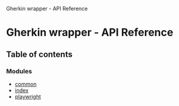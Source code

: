 Gherkin wrapper - API Reference

# Gherkin wrapper - API Reference

## Table of contents

### Modules

- [common](modules/common.md)
- [index](modules/index.md)
- [playwright](modules/playwright.md)

